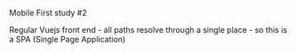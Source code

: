 Mobile First study #2

Regular Vuejs front end - all paths resolve through a single place - so this is a SPA (Single Page Application)


